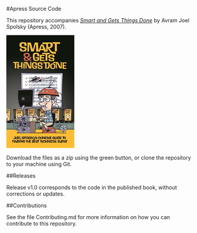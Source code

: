#Apress Source Code

This repository accompanies [*Smart and Gets Things Done*](http://www.apress.com/9781590598382) by Avram Joel Spolsky (Apress, 2007).

![Cover image](9781590598382.jpg)

Download the files as a zip using the green button, or clone the repository to your machine using Git.

##Releases

Release v1.0 corresponds to the code in the published book, without corrections or updates.

##Contributions

See the file Contributing.md for more information on how you can contribute to this repository.
